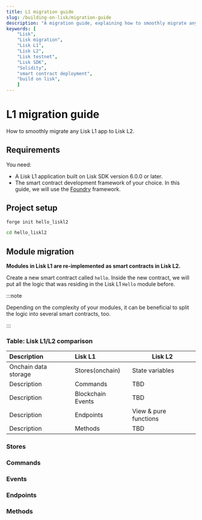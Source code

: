 ```yaml
---
title: L1 migration guide
slug: /building-on-lisk/migration-guide
description: "A migration guide, explaining how to smoothly migrate any Lisk L1 app to Lisk L2."
keywords: [
    "Lisk",
    "Lisk migration",
    "Lisk L1",
    "Lisk L2",
    "Lisk testnet",
    "Lisk SDK",
    "Solidity",
    "smart contract deployment",
    "build on lisk",
    ]
---
```


# L1 migration guide

How to smoothly migrate any Lisk L1 app to Lisk L2.

## Requirements

You need:

- A Lisk L1 application built on Lisk SDK version 6.0.0 or later.
- The smart contract development framework of your choice. 
In this guide, we will use the [Foundry](https://book.getfoundry.sh/) framework.

## Project setup

```bash
forge init hello_liskl2
```

```bash
cd hello_liskl2
```

## Module migration

**Modules in Lisk L1 are re-implemented as smart contracts in Lisk L2.**

Create a new smart contract called `hello`. 
Inside the new contract, we will put all the logic that was residing in the Lisk L1 `Hello` module before.

:::note

Depending on the complexity of your modules, it can be beneficial to split the logic into several smart contracts, too.

:::

### Table: Lisk L1/L2 comparison
| Description          | Lisk L1                      | Lisk L2                       |
| :------------------- | :----------------------------|------------------------------ |
| Onchain data storage | Stores(onchain)              | State variables               |
| Description          | Commands                     | TBD               |
| Description          | Blockchain Events            | TBD               |
| Description          | Endpoints                    | View & pure functions         |
| Description          | Methods                      | TBD               |

### Stores

### Commands

### Events

### Endpoints

### Methods

<!-- ## Plugin migration -->